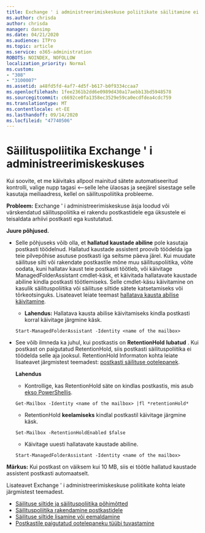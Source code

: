 ```yaml
---
title: Exchange ' i administreerimiskeskuse poliitikate säilitamine ei tööta
ms.author: chrisda
author: chrisda
manager: dansimp
ms.date: 04/21/2020
ms.audience: ITPro
ms.topic: article
ms.service: o365-administration
ROBOTS: NOINDEX, NOFOLLOW
localization_priority: Normal
ms.custom:
- "308"
- "3100007"
ms.assetid: a48fd5fd-4af7-4d5f-b617-b0f9334ccaa7
ms.openlocfilehash: 1fee2361b2dd6e0989d430a17aebb13bd5948578
ms.sourcegitcommit: c6692ce0fa1358ec3529e59ca0ecdfdea4cdc759
ms.translationtype: MT
ms.contentlocale: et-EE
ms.lasthandoff: 09/14/2020
ms.locfileid: "47740506"
---
```

# <a name="retention-policies-in-exchange-admin-center"></a>Säilituspoliitika Exchange ' i administreerimiskeskuses

Kui soovite, et me käivitaks allpool mainitud sätete automatiseeritud kontrolli, valige nupp tagasi <--selle lehe ülaosas ja seejärel sisestage selle kasutaja meiliaadress, kellel on säilituspoliitika probleeme.

 **Probleem:** Exchange ' i administreerimiskeskuse äsja loodud või värskendatud säilituspoliitika ei rakendu postkastidele ega üksustele ei teisaldata arhiivi postkasti ega kustutatud. 
  
 **Juure põhjused.**
  
- Selle põhjuseks võib olla, et **hallatud kaustade abiline** pole kasutaja postkasti töödelnud. Hallatud kaustade assistent proovib töödelda iga teie pilvepõhise asutuse postkasti iga seitsme päeva järel. Kui muudate säilituse silti või rakendate postkastile mõne muu säilituspoliitika, võite oodata, kuni hallatav kaust teie postkasti töötleb, või käivitage ManagedFolderAssistant cmdlet-käsk, et käivitada hallatavate kaustade abiline kindla postkasti töötlemiseks. Selle cmdlet-käsu käivitamine on kasulik säilituspoliitika või säilituse siltide sätete katsetamiseks või tõrkeotsinguks. Lisateavet leiate teemast [hallatava kausta abilise käivitamine](https://msdn.microsoft.com/library/gg271153%28v=exchsrvcs.149%29.aspx#managedfolderassist).
    
  - **Lahendus:** Hallatava kausta abilise käivitamiseks kindla postkasti korral käivitage järgmine käsk.
    
  ```
  Start-ManagedFolderAssistant -Identity <name of the mailbox>
  ```

- See võib ilmneda ka juhul, kui postkastis on **RetentionHold** **lubatud** . Kui postkast on paigutatud RetentionHold, siis postkasti säilituspoliitika ei töödelda selle aja jooksul. RetentionHold Informaton kohta leiate lisateavet järgmistest teemadest: [postkasti säilituse ootelepanek](https://docs.microsoft.com/exchange/security-and-compliance/messaging-records-management/mailbox-retention-hold).
    
    **Lahendus**
    
  - Kontrollige, kas RetentionHold säte on kindlas postkastis, mis asub [ekso PowerShellis](https://docs.microsoft.com/powershell/exchange/exchange-online/connect-to-exchange-online-powershell/connect-to-exchange-online-powershell?view=exchange-ps).
    
  ```
  Get-Mailbox -Identity <name of the mailbox> |fl *retentionHold*
  ```

  - RetentionHold **keelamiseks** kindlal postkastil käivitage järgmine käsk.
    
  ```
  Set-Mailbox -RetentionHoldEnabled $false
  ```

  - Käivitage uuesti hallatavate kaustade abiline.
    
  ```
  Start-ManagedFolderAssistant -Identity <name of the mailbox>
  ```

 **Märkus:** Kui postkast on väiksem kui 10 MB, siis ei töötle hallatud kaustade assistent postkasti automaatselt.
 
Lisateavet Exchange ' i administreerimiskeskuse poliitikate kohta leiate järgmistest teemadest.
- [Säilituse siltide ja säilituspoliitika põhimõtted](https://docs.microsoft.com/exchange/security-and-compliance/messaging-records-management/retention-tags-and-policies)
- [Säilituspoliitika rakendamine postkastidele](https://docs.microsoft.com/exchange/security-and-compliance/messaging-records-management/apply-retention-policy)
- [Säilituse siltide lisamine või eemaldamine](https://docs.microsoft.com/exchange/security-and-compliance/messaging-records-management/add-or-remove-retention-tags)
- [Postkastile paigutatud ootelepaneku tüübi tuvastamine](https://docs.microsoft.com/microsoft-365/compliance/identify-a-hold-on-an-exchange-online-mailbox)
